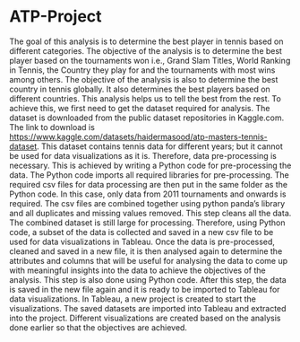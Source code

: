 # ATP-Project

The goal of this analysis is to determine the best player in tennis based on different categories. The objective of the analysis is to determine the best player based on the tournaments won i.e., Grand Slam Titles, World Ranking in Tennis, the Country they play for and the tournaments with most wins among others. The objective of the analysis is also to determine the best country in tennis globally. It also determines the best players based on different countries. This analysis helps us to tell the best from the rest. 
	To achieve this, we first need to get the dataset required for analysis. The dataset is downloaded from the public dataset repositories in Kaggle.com. The link to download is https://www.kaggle.com/datasets/haidermasood/atp-masters-tennis-dataset. This dataset contains tennis data for different years; but it cannot be used for data visualizations as it is. Therefore, data pre-processing is necessary. This is achieved by writing a Python code for pre-processing the data. 
	The Python code imports all required libraries for pre-processing. The required csv files for data processing are then put in the same folder as the Python code. In this case, only data from 2011 tournaments and onwards is required. The csv files are combined together using python panda’s library and all duplicates and missing values removed. This step cleans all the data. The combined dataset is still large for processing. Therefore, using Python code, a subset of the data is collected and saved in a new csv file to be used for data visualizations in Tableau. 
	Once the data is pre-processed, cleaned and saved in a new file, it is then analysed again to determine the attributes and columns that will be useful for analysing the data to come up with meaningful insights into the data to achieve the objectives of the analysis. This step is also done using Python code. After this step, the data is saved in the new file again and it is ready to be imported to Tableau for data visualizations. 
	In Tableau, a new project is created to start the visualizations. The saved datasets are imported into Tableau and extracted into the project. Different visualizations are created based on the analysis done earlier so that the objectives are achieved. 

